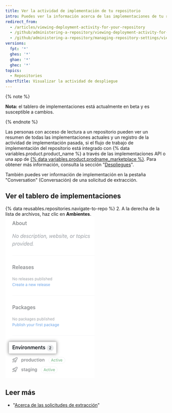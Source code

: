 ```yaml
---
title: Ver la actividad de implementación de tu repositorio
intro: Puedes ver la información acerca de las implementaciones de tu repositorio completo o de una solicitud de extracción específica.
redirect_from:
  - /articles/viewing-deployment-activity-for-your-repository
  - /github/administering-a-repository/viewing-deployment-activity-for-your-repository
  - /github/administering-a-repository/managing-repository-settings/viewing-deployment-activity-for-your-repository
versions:
  fpt: '*'
  ghes: '*'
  ghae: '*'
  ghec: '*'
topics:
  - Repositories
shortTitle: Visualizar la actividad de despliegue
---
```


{% note %}

**Nota:** el tablero de implementaciones está actualmente en beta y es susceptible a cambios.

{% endnote %}

Las personas con acceso de lectura a un repositorio pueden ver un resumen de todas las implementaciones actuales y un registro de la actividad de implementación pasada, si el flujo de trabajo de implementación del repositorio está integrado con {% data variables.product.product_name %} a través de las implementaciones API o una app de [{% data variables.product.prodname_marketplace %}](https://github.com/marketplace/category/deployment). Para obtener más información, consulta la sección "[Despliegues](/rest/reference/repos#deployments)".

También puedes ver información de implementación en la pestaña "Conversation" (Conversación) de una solicitud de extracción.

## Ver el tablero de implementaciones

{% data reusables.repositories.navigate-to-repo %}
2. A la derecha de la lista de archivos, haz clic en **Ambientes**. ![Ambientes a la derecha de la página del repositorio](/assets/images/help/repository/environments.png)

## Leer más
 - "[Acerca de las solicitudes de extracción](/articles/about-pull-requests)"
